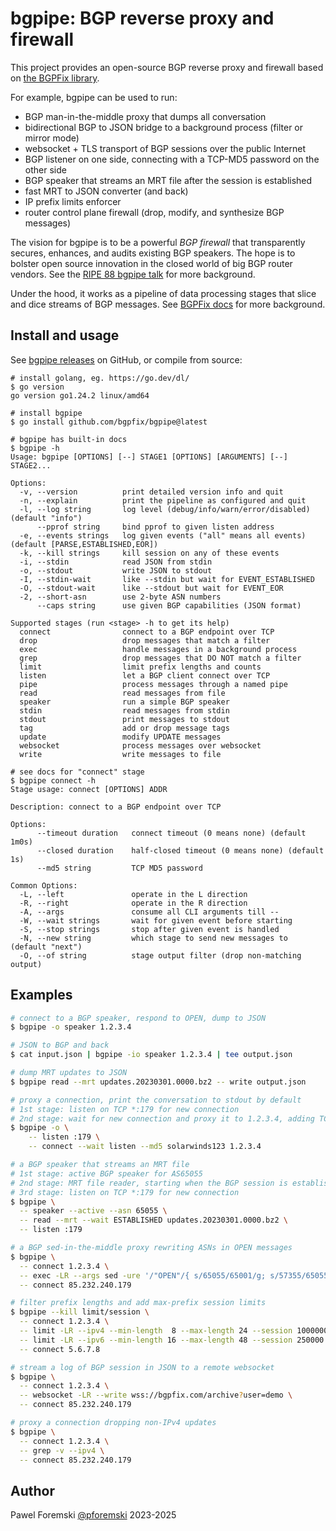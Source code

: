 # bgpipe: BGP reverse proxy and firewall

This project provides an open-source BGP reverse proxy and firewall based on [the BGPFix library](https://github.com/bgpfix/bgpfix).

For example, bgpipe can be used to run:

 * BGP man-in-the-middle proxy that dumps all conversation
 * bidirectional BGP to JSON bridge to a background process (filter or mirror mode)
 * websocket + TLS transport of BGP sessions over the public Internet
 * BGP listener on one side, connecting with a TCP-MD5 password on the other side
 * BGP speaker that streams an MRT file after the session is established
 * fast MRT to JSON converter (and back)
 * IP prefix limits enforcer
 * router control plane firewall (drop, modify, and synthesize BGP messages)
 
The vision for bgpipe is to be a powerful *BGP firewall* that transparently secures, enhances, and audits existing BGP speakers. The hope is to bolster open source innovation in the closed world of big BGP router vendors. See the [RIPE 88 bgpipe talk](https://ripe88.ripe.net/archives/video/1365/) for more background.

Under the hood, it works as a pipeline of data processing stages that slice and dice streams of BGP messages. See [BGPFix docs](https://github.com/bgpfix/bgpfix) for more background.

## Install and usage

See [bgpipe releases](https://github.com/bgpfix/bgpipe/releases/) on GitHub, or compile from source:

```
# install golang, eg. https://go.dev/dl/
$ go version
go version go1.24.2 linux/amd64

# install bgpipe
$ go install github.com/bgpfix/bgpipe@latest

# bgpipe has built-in docs
$ bgpipe -h
Usage: bgpipe [OPTIONS] [--] STAGE1 [OPTIONS] [ARGUMENTS] [--] STAGE2...

Options:
  -v, --version          print detailed version info and quit
  -n, --explain          print the pipeline as configured and quit
  -l, --log string       log level (debug/info/warn/error/disabled) (default "info")
      --pprof string     bind pprof to given listen address
  -e, --events strings   log given events ("all" means all events) (default [PARSE,ESTABLISHED,EOR])
  -k, --kill strings     kill session on any of these events
  -i, --stdin            read JSON from stdin
  -o, --stdout           write JSON to stdout
  -I, --stdin-wait       like --stdin but wait for EVENT_ESTABLISHED
  -O, --stdout-wait      like --stdout but wait for EVENT_EOR
  -2, --short-asn        use 2-byte ASN numbers
      --caps string      use given BGP capabilities (JSON format)

Supported stages (run <stage> -h to get its help)
  connect                connect to a BGP endpoint over TCP
  drop                   drop messages that match a filter
  exec                   handle messages in a background process
  grep                   drop messages that DO NOT match a filter
  limit                  limit prefix lengths and counts
  listen                 let a BGP client connect over TCP
  pipe                   process messages through a named pipe
  read                   read messages from file
  speaker                run a simple BGP speaker
  stdin                  read messages from stdin
  stdout                 print messages to stdout
  tag                    add or drop message tags
  update                 modify UPDATE messages
  websocket              process messages over websocket
  write                  write messages to file

# see docs for "connect" stage
$ bgpipe connect -h
Stage usage: connect [OPTIONS] ADDR

Description: connect to a BGP endpoint over TCP

Options:
      --timeout duration   connect timeout (0 means none) (default 1m0s)
      --closed duration    half-closed timeout (0 means none) (default 1s)
      --md5 string         TCP MD5 password

Common Options:
  -L, --left               operate in the L direction
  -R, --right              operate in the R direction
  -A, --args               consume all CLI arguments till --
  -W, --wait strings       wait for given event before starting
  -S, --stop strings       stop after given event is handled
  -N, --new string         which stage to send new messages to (default "next")
  -O, --of string          stage output filter (drop non-matching output)
```

## Examples

```bash
# connect to a BGP speaker, respond to OPEN, dump to JSON
$ bgpipe -o speaker 1.2.3.4

# JSON to BGP and back
$ cat input.json | bgpipe -io speaker 1.2.3.4 | tee output.json

# dump MRT updates to JSON
$ bgpipe read --mrt updates.20230301.0000.bz2 -- write output.json

# proxy a connection, print the conversation to stdout by default
# 1st stage: listen on TCP *:179 for new connection
# 2nd stage: wait for new connection and proxy it to 1.2.3.4, adding TCP-MD5
$ bgpipe -o \
	-- listen :179 \
	-- connect --wait listen --md5 solarwinds123 1.2.3.4

# a BGP speaker that streams an MRT file
# 1st stage: active BGP speaker for AS65055
# 2nd stage: MRT file reader, starting when the BGP session is established
# 3rd stage: listen on TCP *:179 for new connection
$ bgpipe \
  -- speaker --active --asn 65055 \
  -- read --mrt --wait ESTABLISHED updates.20230301.0000.bz2 \
  -- listen :179

# a BGP sed-in-the-middle proxy rewriting ASNs in OPEN messages
$ bgpipe \
  -- connect 1.2.3.4 \
  -- exec -LR --args sed -ure '/"OPEN"/{ s/65055/65001/g; s/57355/65055/g }' \
  -- connect 85.232.240.179

# filter prefix lengths and add max-prefix session limits
$ bgpipe --kill limit/session \
  -- connect 1.2.3.4 \
  -- limit -LR --ipv4 --min-length  8 --max-length 24 --session 1000000 \
  -- limit -LR --ipv6 --min-length 16 --max-length 48 --session 250000 \
  -- connect 5.6.7.8

# stream a log of BGP session in JSON to a remote websocket
$ bgpipe \
  -- connect 1.2.3.4 \
  -- websocket -LR --write wss://bgpfix.com/archive?user=demo \
  -- connect 85.232.240.179

# proxy a connection dropping non-IPv4 updates
$ bgpipe \
  -- connect 1.2.3.4 \
  -- grep -v --ipv4 \
  -- connect 85.232.240.179
```

## Author

Pawel Foremski [@pforemski](https://twitter.com/pforemski) 2023-2025
